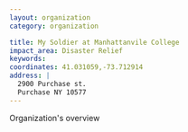 ```yaml
---
layout: organization
category: organization

title: My Soldier at Manhattanvile College
impact_area: Disaster Relief
keywords: 
coordinates: 41.031059,-73.712914
address: |
  2900 Purchase st.
  Purchase NY 10577
---
```

Organization's overview
